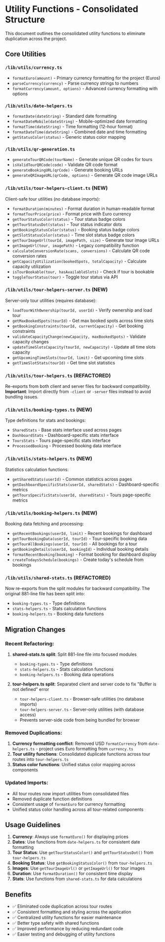 # Utility Functions - Consolidated Structure

This document outlines the consolidated utility functions to eliminate duplication across the project.

## Core Utilities

### `/lib/utils/currency.ts`
- `formatEuro(amount)` - Primary currency formatting for the project (Euros)
- `parseCurrency(currency)` - Parse currency strings to numbers
- `formatCurrency(amount, options)` - Advanced currency formatting with options

### `/lib/utils/date-helpers.ts`
- `formatDate(dateString)` - Standard date formatting
- `formatDateMobile(dateString)` - Mobile-optimized date formatting
- `formatTime(dateString)` - Time formatting (12-hour format)
- `formatDateTime(dateString)` - Combined date and time formatting
- `getStatusColor(status)` - Generic status color mapping

### `/lib/utils/qr-generation.ts`
- `generateTourQRCode(tourName)` - Generate unique QR codes for tours
- `isValidTourQRCode(code)` - Validate QR code format
- `generateBookingURL(qrCode)` - Generate booking URLs
- `generateQRImageURL(qrCode, options)` - Generate QR code image URLs

### `/lib/utils/tour-helpers-client.ts` (NEW)
Client-safe tour utilities (no database imports):
- `formatDuration(minutes)` - Format duration in human-readable format
- `formatTourPrice(price)` - Format price with Euro currency
- `getTourStatusColor(status)` - Tour status badge colors
- `getTourStatusDot(status)` - Tour status indicator dots
- `getBookingStatusColor(status)` - Booking status badge colors
- `getSlotStatusColor(status)` - Time slot status badge colors
- `getTourImageUrl(tourId, imagePath, size)` - Generate tour image URLs
- `getImageUrl(tour, imagePath)` - Legacy compatibility function
- `calculateConversionRate(scans, conversions)` - Calculate QR code conversion rates
- `getCapacityUtilization(bookedSpots, totalCapacity)` - Calculate capacity utilization
- `isTourBookable(tour, hasAvailableSlots)` - Check if tour is bookable
- `toggleTourStatus(tour)` - Toggle tour status via API

### `/lib/utils/tour-helpers-server.ts` (NEW)
Server-only tour utilities (requires database):
- `loadTourWithOwnership(tourId, userId)` - Verify ownership and load tour
- `getMaxBookedSpots(tourId)` - Get max booked spots across time slots
- `getBookingConstraints(tourId, currentCapacity)` - Get booking constraints
- `validateCapacityChange(newCapacity, maxBookedSpots)` - Validate capacity changes
- `updateTimeSlotsCapacity(tourId, newCapacity)` - Update all time slots capacity
- `getUpcomingTimeSlots(tourId, limit)` - Get upcoming time slots
- `getTimeSlotStats(tourId)` - Get time slot statistics

### `/lib/utils/tour-helpers.ts` (REFACTORED)
Re-exports from both client and server files for backward compatibility.
**Important**: Import directly from `-client` or `-server` files instead to avoid bundling issues.

### `/lib/utils/booking-types.ts` (NEW)
Type definitions for stats and bookings:
- `SharedStats` - Base stats interface used across pages
- `DashboardStats` - Dashboard-specific stats interface
- `ToursStats` - Tours page-specific stats interface
- `ProcessedBooking` - Processed booking data interface

### `/lib/utils/stats-helpers.ts` (NEW)
Statistics calculation functions:
- `getSharedStats(userId)` - Common statistics across pages
- `getDashboardSpecificStats(userId, sharedStats)` - Dashboard-specific metrics
- `getToursSpecificStats(userId, sharedStats)` - Tours page-specific metrics

### `/lib/utils/booking-helpers.ts` (NEW)
Booking data fetching and processing:
- `getRecentBookings(userId, limit)` - Recent bookings for dashboard
- `getTourBookingData(userId, tourId)` - Tour-specific booking data
- `getTourAllBookings(userId, tourId)` - All bookings for a tour
- `getBookingDetails(userId, bookingId)` - Individual booking details
- `formatRecentBooking(booking)` - Format booking for dashboard display
- `createTodaysSchedule(bookings)` - Create today's schedule from bookings

### `/lib/utils/shared-stats.ts` (REFACTORED)
Now re-exports from the split modules for backward compatibility. The original 881-line file has been split into:
- `booking-types.ts` - Type definitions
- `stats-helpers.ts` - Stats calculation functions
- `booking-helpers.ts` - Booking data functions

## Migration Changes

### Recent Refactoring:
1. **shared-stats.ts split**: Split 881-line file into focused modules
   - `booking-types.ts` - Type definitions
   - `stats-helpers.ts` - Stats calculation functions
   - `booking-helpers.ts` - Booking data operations
   
2. **tour-helpers.ts split**: Separated client and server code to fix "Buffer is not defined" error
   - `tour-helpers-client.ts` - Browser-safe utilities (no database imports)
   - `tour-helpers-server.ts` - Server-only utilities (with database access)
   - Prevents server-side code from being bundled for browser

### Removed Duplications:
1. **Currency formatting conflict**: Removed USD `formatCurrency` from `date-helpers.ts` - project uses Euro formatting from `currency.ts`
2. **Tour utility functions**: Consolidated duplicate functions across tour routes into `tour-helpers.ts`
3. **Status color functions**: Unified status color mapping across components

### Updated Imports:
- All tour routes now import utilities from consolidated files
- Removed duplicate function definitions
- Consistent usage of `formatEuro` for currency formatting
- Unified status color handling across all tour-related components

## Usage Guidelines

1. **Currency**: Always use `formatEuro()` for displaying prices
2. **Dates**: Use functions from `date-helpers.ts` for consistent date formatting
3. **Tour Status**: Use `getTourStatusColor()` and `getTourStatusDot()` from `tour-helpers.ts`
4. **Booking Status**: Use `getBookingStatusColor()` from `tour-helpers.ts`
5. **Images**: Use `getTourImageUrl()` or `getImageUrl()` for tour images
6. **Duration**: Use `formatDuration()` for consistent time display
7. **Stats**: Use functions from `shared-stats.ts` for data calculations

## Benefits

- ✅ Eliminated code duplication across tour routes
- ✅ Consistent formatting and styling across the application
- ✅ Centralized utility functions for easier maintenance
- ✅ Better type safety with shared functions
- ✅ Improved performance by reducing redundant code
- ✅ Easier testing and debugging of utility functions 